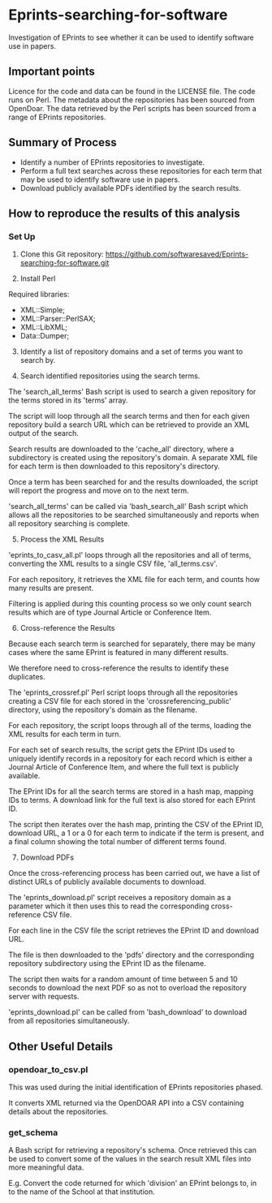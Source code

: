 # Eprints-searching-for-software
Investigation of EPrints to see whether it can be used to identify software use in papers.

## Important points
Licence for the code and data can be found in the LICENSE file.
The code runs on Perl.
The metadata about the repositories has been sourced from OpenDoar. The data retrieved by the Perl scripts has been sourced from a range of EPrints repositories.

## Summary of Process
* Identify a number of EPrints repositories to investigate.
* Perform a full text searches across these repositories for each term that may be used to identify software use in papers.
* Download publicly available PDFs identified by the search results.

## How to reproduce the results of this analysis
### Set Up
1. Clone this Git repository: https://github.com/softwaresaved/Eprints-searching-for-software.git

2. Install Perl

Required libraries:
* XML::Simple;
* XML::Parser::PerlSAX;
* XML::LibXML;
* Data::Dumper;


3. Identify a list of repository domains and a set of terms you want to search by.

4. Search identified repositories using the search terms.

The 'search_all_terms' Bash script is used to search a given repository for the terms stored in its 'terms' array. 

The script will loop through all the search terms and then for each given repository build a search URL which can be retrieved to provide an XML output of the search.

Search results are downloaded to the 'cache_all' directory, where a subdirectory is created using the repository's domain. A separate XML file for each term is then downloaded to this repository's directory.

Once a term has been searched for and the results downloaded, the script will report the progress and move on to the next term.

'search_all_terms' can be called via 'bash_search_all' Bash script which allows all the repositories to be searched simultaneously and reports when all repository searching is complete.

5. Process the XML Results

'eprints_to_casv_all.pl' loops through all the repositories and all of terms, converting the XML results to a single CSV file, 'all_terms.csv'.

For each repository, it retrieves the XML file for each term, and counts how many results are present. 

Filtering is applied during this counting process so we only count search results which are of type Journal Article or Conference Item.

6. Cross-reference the Results

Because each search term is searched for separately, there may be many cases where the same EPrint is featured in many different results.

We therefore need to cross-reference the results to identify these duplicates.

The 'eprints_crossref.pl' Perl script loops through all the repositories creating a CSV file for each stored in the 'crossreferencing_public' directory, using the repository's domain as the filename.

For each repository, the script loops through all of the terms, loading the XML results for each term in turn.

For each set of search results, the script gets the EPrint IDs used to uniquely identify records in a repository for each record which is either a Journal Article of Conference Item, and where the full text is publicly available.

The EPrint IDs for all the search terms are stored in a hash map, mapping IDs to terms. A download link for the full text is also stored for each EPrint ID.

The script then iterates over the hash map, printing the CSV of the EPrint ID, download URL, a 1 or a 0 for each term to indicate if the term is present, and a final column showing the total number of different terms found.

7. Download PDFs

Once the cross-referencing process has been carried out, we have a list of distinct URLs of publicly available documents to download.

The 'eprints_download.pl' script receives a repository domain as a parameter which it then uses this to read the corresponding cross-reference CSV file.

For each line in the CSV file the script retrieves the EPrint ID and download URL.

The file is then downloaded to the 'pdfs' directory and the corresponding repository subdirectory using the EPrint ID as the filename.

The script then waits for a random amount of time between 5 and 10 seconds to download the next PDF so as not to overload the repository server with requests.

'eprints_download.pl' can be called from 'bash_download' to download from all repositories simultaneously.

## Other Useful Details

### opendoar_to_csv.pl
This was used during the initial identification of EPrints repositories phased. 

It converts XML returned via the OpenDOAR API into a CSV containing details about the repositories.

### get_schema
A Bash script for retrieving a repository's schema. Once retrieved this can be used to convert some of the values in the search result XML files into more meaningful data.

E.g. Convert the code returned for which 'division' an EPrint belongs to, in to the name of the School at that institution.


